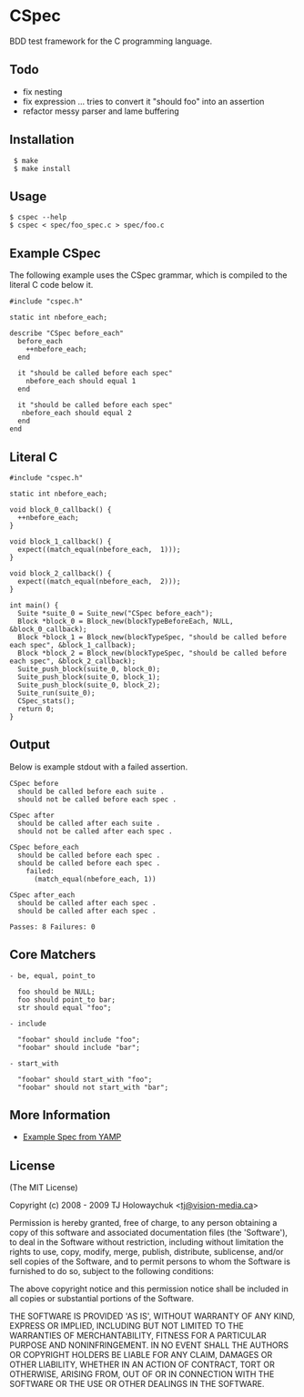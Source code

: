 
# CSpec

  BDD test framework for the C programming language.

## Todo

  * fix nesting
  * fix expression ... tries to convert it "should foo" into an assertion
  * refactor messy parser and lame buffering
  
## Installation

     $ make
     $ make install
  
## Usage

    $ cspec --help
    $ cspec < spec/foo_spec.c > spec/foo.c

## Example CSpec

The following example uses the CSpec grammar, which is compiled to 
the literal C code below it.

    #include "cspec.h"
    
    static int nbefore_each;
    
    describe "CSpec before_each"
      before_each
        ++nbefore_each;
      end
      
      it "should be called before each spec"
        nbefore_each should equal 1
      end
      
      it "should be called before each spec"
       nbefore_each should equal 2
      end
    end

## Literal C
  
    #include "cspec.h"
    
    static int nbefore_each;
    
    void block_0_callback() {
      ++nbefore_each;
    }
    
    void block_1_callback() {
      expect((match_equal(nbefore_each,  1)));
    }
    
    void block_2_callback() {
      expect((match_equal(nbefore_each,  2)));
    }
    
    int main() {
      Suite *suite_0 = Suite_new("CSpec before_each");
      Block *block_0 = Block_new(blockTypeBeforeEach, NULL, &block_0_callback);
      Block *block_1 = Block_new(blockTypeSpec, "should be called before each spec", &block_1_callback);
      Block *block_2 = Block_new(blockTypeSpec, "should be called before each spec", &block_2_callback);
      Suite_push_block(suite_0, block_0);
      Suite_push_block(suite_0, block_1);
      Suite_push_block(suite_0, block_2);
      Suite_run(suite_0);
      CSpec_stats();
      return 0;
    }

## Output

Below is example stdout with a failed assertion.

    CSpec before
      should be called before each suite .
      should not be called before each spec .
    
    CSpec after
      should be called after each suite .
      should not be called after each spec .
    
    CSpec before_each
      should be called before each spec .
      should be called before each spec .
        failed:
          (match_equal(nbefore_each, 1))
    
    CSpec after_each
      should be called after each spec .
      should be called after each spec .
      
    Passes: 8 Failures: 0
  
## Core Matchers

    - be, equal, point_to
    
      foo should be NULL;
      foo should point_to bar;
      str should equal "foo";
      
    - include
    
      "foobar" should include "foo";
      "foobar" should include "bar";
      
    - start_with
    
      "foobar" should start_with "foo";
      "foobar" should not start_with "bar";
      
## More Information

  * [Example Spec from YAMP](http://gist.github.com/246057)
  
## License 

(The MIT License)

Copyright (c) 2008 - 2009 TJ Holowaychuk &lt;tj@vision-media.ca&gt;

Permission is hereby granted, free of charge, to any person obtaining
a copy of this software and associated documentation files (the
'Software'), to deal in the Software without restriction, including
without limitation the rights to use, copy, modify, merge, publish,
distribute, sublicense, and/or sell copies of the Software, and to
permit persons to whom the Software is furnished to do so, subject to
the following conditions:

The above copyright notice and this permission notice shall be
included in all copies or substantial portions of the Software.

THE SOFTWARE IS PROVIDED 'AS IS', WITHOUT WARRANTY OF ANY KIND,
EXPRESS OR IMPLIED, INCLUDING BUT NOT LIMITED TO THE WARRANTIES OF
MERCHANTABILITY, FITNESS FOR A PARTICULAR PURPOSE AND NONINFRINGEMENT.
IN NO EVENT SHALL THE AUTHORS OR COPYRIGHT HOLDERS BE LIABLE FOR ANY
CLAIM, DAMAGES OR OTHER LIABILITY, WHETHER IN AN ACTION OF CONTRACT,
TORT OR OTHERWISE, ARISING FROM, OUT OF OR IN CONNECTION WITH THE
SOFTWARE OR THE USE OR OTHER DEALINGS IN THE SOFTWARE.


